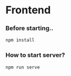 # Frontend

### Before starting..

```bash
npm install
```

### How to start server?

```bash
npm run serve
```
